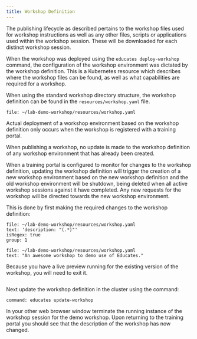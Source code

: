 ```yaml
---
title: Workshop Definition
---
```


The publishing lifecycle as described pertains to the workshop files used for
workshop instructions as well as any other files, scripts or applications used
within the workshop session. These will be downloaded for each distinct workshop
session.

When the workshop was deployed using the `educates deploy-workshop` command, the
configuration of the workshop environment was dictated by the workshop
definition. This is a Kubernetes resource which describes where the workshop
files can be found, as well as what capabilities are required for a workshop.

When using the standard workshop directory structure, the workshop definition
can be found in the `resources/workshop.yaml` file.

```editor:open-file
file: ~/lab-demo-workshop/resources/workshop.yaml
```

Actual deployment of a workshop environment based on the workshop definition
only occurs when the workshop is registered with a training portal.

When publishing a workshop, no update is made to the workshop definition
of any workshop environment that has already been created.

When a training portal is configured to monitor for changes to the workshop
definition, updating the workshop definition will trigger the creation of a new
workshop environment based on the new workshop definition and the old workshop
environment will be shutdown, being deleted when all active workshop sessions
against it have completed. Any new requests for the workshop will be directed
towards the new workshop environment.

This is done by first making the required changes to the workshop definition:

```editor:select-matching-text
file: ~/lab-demo-workshop/resources/workshop.yaml
text: 'description: "(.*)"'
isRegex: true
group: 1
```

```editor:replace-text-selection
file: ~/lab-demo-workshop/resources/workshop.yaml
text: "An awesome workshop to demo use of Educates."
```

Because you have a live preview running for the existing version of the
workshop, you will need to exit it.

```terminal:interrupt
```

Next update the workshop definition in the cluster using the command:

```terminal:execute
command: educates update-workshop
```

In your other web browser window terminate the running instance of the workshop
session for the demo workshop. Upon returning to the training portal you should
see that the description of the workshop has now changed.
